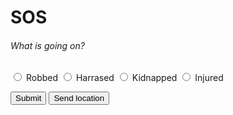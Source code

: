 # SOS
  <body>
  <h6>What is going on?</h6>

<form >
<input type="radio" name="choice" value="Robbed"> Robbed
<input type="radio" name="choice" value="Harrased"> Harrased
<input type="radio" name="choice" value="Kidnapped"> Kidnapped
<input type="radio" name="choice" value="Injured"> Injured
</form>
<button onclick="myFunction()">Submit</button>
<button onclick="getLocation()">Send location</button>

<p id="demo"></p>


<p id="demo"></p>

<script>
function myFunction() {
  document.getElementById("demo").innerHTML = "Your SOS message was sent!";
}
</script>


  
</body>

               
